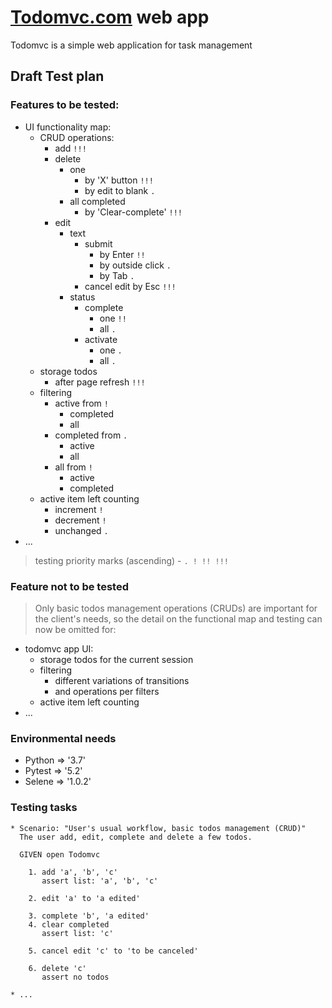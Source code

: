 [Todomvc.com](https://todomvc4tasj.herokuapp.com) web app
=========================================================
Todomvc is a simple web application for task management

Draft Test plan
---------------
### Features to be tested:
  * UI functionality map:
    - CRUD operations:
      - add                                  `!!!`
      - delete
        - one
          - by 'X' button                    `!!!`
          - by edit to blank                 `.`
        - all completed
          - by 'Clear-complete'              `!!!`
      - edit
        - text
          - submit
            - by Enter                       `!!`
            - by outside click               `.`
            - by Tab                         `.`
          - cancel edit by Esc               `!!!`
        - status
          - complete
            - one                            `!!`
            - all                            `.`
          - activate
            - one                            `.`
            - all                            `.`
    - storage todos
      - after page refresh                   `!!!`
    - filtering
      - active from                          `!`
        - completed
        - all
      - completed from                       `.`
        - active
        - all
      - all from                             `!`
        - active
        - completed
    - active item left counting
      - increment                            `!`
      - decrement                            `!`
      - unchanged                            `.`
  * ...
  > testing priority marks (ascending) - `. ! !! !!!`

### Feature not to be tested
  > Only basic todos management operations (CRUDs) are important
  > for the client's needs, so the detail on the functional map
  > and testing can now be omitted for:
  * todomvc app UI:
    - storage todos for the current session
    - filtering
      - different variations of transitions
      - and operations per filters
    - active item left counting
  * ...

### Environmental needs
  * Python => '3.7'
  * Pytest => '5.2'
  * Selene => '1.0.2'

### Testing tasks
    * Scenario: "User's usual workflow, basic todos management (CRUD)"
      The user add, edit, complete and delete a few todos.

      GIVEN open Todomvc

        1. add 'a', 'b', 'c'
           assert list: 'a', 'b', 'c'

        2. edit 'a' to 'a edited'

        3. complete 'b', 'a edited'
        4. clear completed
           assert list: 'c'

        5. cancel edit 'c' to 'to be canceled'

        6. delete 'c'
           assert no todos

    * ...
